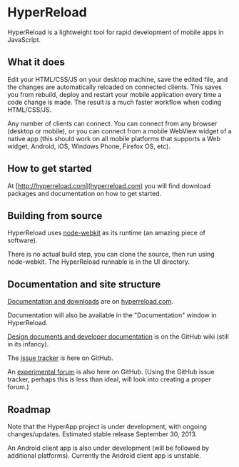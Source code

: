 # HyperReload

HyperReload is a lightweight tool for rapid development of mobile apps in JavaScript.

## What it does

Edit your HTML/CSS/JS on your desktop machine, save the edited file, and the changes are automatically reloaded on connected clients. This saves you from rebuild, deploy and restart your mobile application every time a code change is made. The result is a much faster workflow when coding HTML/CSS/JS.

Any number of clients can connect. You can connect from any browser (desktop or mobile), or you can connect from a mobile WebView widget of a native app (this should work on all mobile platforms that supports a Web widget, Android, iOS, Windows Phone, Firefox OS, etc).

## How to get started

At [http://hyperreload.com](hyperreload.com) you will find download packages and documentation on how to get started.

## Building from source

HyperReload uses [node-webkit](https://github.com/rogerwang/node-webkit) as its runtime (an amazing piece of software).

There is no actual build step, you can clone the source, then run using node-webkit. The HyperReload runnable is in the UI directory.

## Documentation and site structure

[Documentation and downloads](http://hyperreload.com) are on [hyperreload.com](http://hyperreload.com).

Documentation will also be available in the "Documentation" window in HyperReload.

[Design documents and developer documentation](https://github.com/divineprog/HyperReload/wiki) is on the GitHub wiki (still in its infancy).

The [issue tracker](https://github.com/divineprog/HyperReload/issues) is here on GitHub.

An [experimental forum](https://github.com/divineprog/HyperReload-Forum/issues) is also here on GitHub. (Using the GitHub issue tracker, perhaps this is less than ideal, will look into creating a proper forum.)

<!--
## Components

HyperApp consists of two applications:

* The HyperApp UI desktop application
* The HyperApp mobile client application (optional, under development, not finished)

You need to include this code in your main HTML application file to enable the automatic reload functionality:

    <script src="/reloader"></script>
    
This will load code that listens to reload events from the HyperApp UI.

## Getting started

### 1. Run the HyperApp UI desktop application

Run the HyperApp UI program on your desktop machine. This will start a local web server and listen for file updates, notifying clients when files are saved. 

Note: This application is written using node-webkit. For now, you need to install node-webkit manually, and launch the application. See the UI/runme Linux script for an example opf how to luanch the application.

### 2. Connect from the browser/device

Connect from a web browser by entering the URL displayed in the HyperApp UI. For example:

    http://192.168.43.226:4042/connect
    
Connect from a WebView widget in a mobile app. For example, on Android you use code like this:

	WebView mWebView = new WebView(this);
	mWebView.getSettings().setJavaScriptEnabled(true);
	setWebViewClient(new WebViewClient());
    mWebView.loadUrl("http://192.168.43.226:4042/connect");

Make sure the WebView has JavaScript enabled, and that it has a WebViewClient (otherwise, URLs opened from within the WebView will be opened in en external browser, rather than in the WebView itself).

### 3. Enter the path of the mobile app main HTML file

When connected, enter the path to the main HTML file of your project in the HyperApp UI. 

Then press the **Run** button, and the app will be loaded onto the connected device(s). 

When editing and saving files in the project, the app will be automatically reloaded on the connected client(s). (Note that directory traversal is currently limited to two levels, this will be configurable in the UI, for now, update this manually in UI/index.html if you need deeper traversal.)

### 4. Structure of the main HTML file

For HyperApp to work, you need to have a main HTML file. This is the file you want to be reloaded when a file in the project is updated. (Saving any file in the same directory or subdirectory will reload this file.)

For the reload mechanism to work, you need to include a script in the main HTML file that installs the reloader script. Here is a simple example:

	<!DOCTYPE html>
	<html>
	<head>
	  <meta charset="utf-8">
	  <title>Hello World</title>
	</head>
	<body>
        <h1>Hello World</h1>
	    <script src="/reloader"></script>
	</body>
	</html>

It is recommened to put the reloader script last in the body element.
-->

## Roadmap

Note that the HyperApp project is under development, with ongoing changes/updates. 
Estimated stable release September 30, 2013.

An Android client app is also under development (will be followed by additional platforms). Currently the Android client app is unstable.

<!--
With the HyperApp mobile application (under development) you get additional functionlity:

* Quick-connect to the running HyperApp UI
* Get console error messages displayed in the HyperApp UI (Android)
* No need to build the application, just install from the app store (forthcoming)
-->

